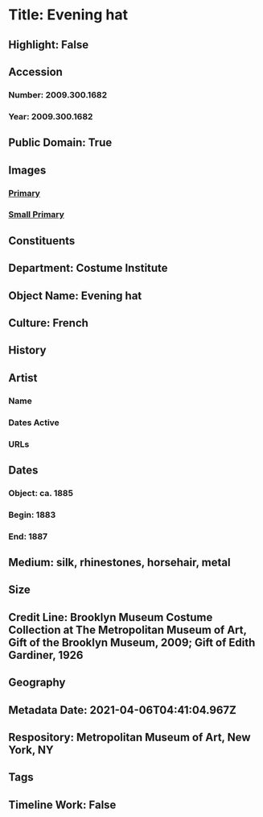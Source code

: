 # Title: Evening hat
## Highlight: False
## Accession
### Number: 2009.300.1682
### Year: 2009.300.1682
## Public Domain: True
## Images
### [Primary](https://images.metmuseum.org/CRDImages/ci/original/26.387_CP3.jpg)
### [Small Primary](https://images.metmuseum.org/CRDImages/ci/web-large/26.387_CP3.jpg)
## Constituents
## Department: Costume Institute
## Object Name: Evening hat
## Culture: French
## History
## Artist
### Name
### Dates Active
### URLs
## Dates
### Object: ca. 1885
### Begin: 1883
### End: 1887
## Medium: silk, rhinestones, horsehair, metal
## Size
## Credit Line: Brooklyn Museum Costume Collection at The Metropolitan Museum of Art, Gift of the Brooklyn Museum, 2009; Gift of Edith Gardiner, 1926
## Geography
## Metadata Date: 2021-04-06T04:41:04.967Z
## Respository: Metropolitan Museum of Art, New York, NY
## Tags
## Timeline Work: False